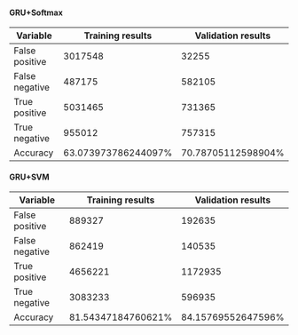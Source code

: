 #### GRU+Softmax 

|Variable | Training results | Validation results|
|---------|------------------|-------------------|
|False positive|3017548|32255|
|False negative|487175|582105|
|True positive|5031465|731365|
|True negative|955012|757315|
Accuracy|63.073973786244097%|70.78705112598904%|


#### GRU+SVM

|Variable | Training results | Validation results|
|---------|------------------|-------------------|
|False positive|889327|192635|
|False negative|862419|140535|
|True positive|4656221|1172935|
|True negative|3083233|596935|
Accuracy|81.54347184760621%|84.15769552647596%|
